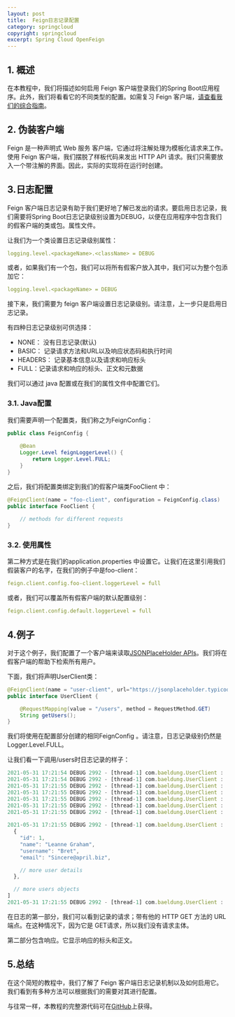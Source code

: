 ```yaml
---
layout: post
title:  Feign日志记录配置
category: springcloud
copyright: springcloud
excerpt: Spring Cloud OpenFeign
---
```


## 1. 概述

在本教程中，我们将描述如何启用 Feign 客户端登录我们的Spring Boot应用程序。此外，我们将看看它的不同类型的配置。如需复习 Feign 客户端，[请查看我们的综合指南](https://www.baeldung.com/spring-cloud-openfeign)。

## 2. 伪装客户端

Feign 是一种声明式 Web 服务 客户端，它通过将注解处理为模板化请求来工作。使用 Feign 客户端，我们摆脱了样板代码来发出 HTTP API 请求。我们只需要放入一个带注解的界面。因此，实际的实现将在运行时创建。

## 3.日志配置

Feign 客户端日志记录有助于我们更好地了解已发出的请求。要启用日志记录，我们需要将Spring Boot日志记录级别设置为DEBUG，以便在应用程序中包含我们的假客户端的类或包。属性文件。 

让我们为一个类设置日志记录级别属性：

```yaml
logging.level.<packageName>.<className> = DEBUG
```

或者，如果我们有一个包，我们可以将所有假客户放入其中，我们可以为整个包添加它：

```yaml
logging.level.<packageName> = DEBUG
```

接下来，我们需要为 feign 客户端设置日志记录级别。请注意，上一步只是启用日志记录。

有四种日志记录级别可供选择：

-   NONE： 没有日志记录(默认)
-   BASIC： 记录请求方法和URL以及响应状态码和执行时间
-   HEADERS： 记录基本信息以及请求和响应标头
-   FULL：记录请求和响应的标头、正文和元数据

我们可以通过 java 配置或在我们的属性文件中配置它们。

### 3.1. Java配置

我们需要声明一个配置类，我们称之为FeignConfig：

```java
public class FeignConfig {
 
    @Bean
    Logger.Level feignLoggerLevel() {
        return Logger.Level.FULL;
    }
}
```

之后，我们将配置类绑定到我们的假客户端类FooClient 中：

```java
@FeignClient(name = "foo-client", configuration = FeignConfig.class)
public interface FooClient {
 
    // methods for different requests
}
```

### 3.2. 使用属性

第二种方式是在我们的application.properties 中设置它。让我们在这里引用我们假装客户的名字，在我们的例子中是foo-client：

```yaml
feign.client.config.foo-client.loggerLevel = full
```

或者，我们可以覆盖所有假客户端的默认配置级别：

```yaml
feign.client.config.default.loggerLevel = full
```

## 4.例子

对于这个例子，我们配置了一个客户端来读取[JSONPlaceHolder APIs](https://jsonplaceholder.typicode.com/)。我们将在假客户端的帮助下检索所有用户。

下面，我们将声明UserClient类：

```java
@FeignClient(name = "user-client", url="https://jsonplaceholder.typicode.com", configuration = FeignConfig.class)
public interface UserClient {

    @RequestMapping(value = "/users", method = RequestMethod.GET)
    String getUsers();
}
```

我们将使用在配置部分创建的相同FeignConfig 。请注意，日志记录级别仍然是Logger.Level.FULL。

让我们看一下调用/users时日志记录的样子：

```javascript
2021-05-31 17:21:54 DEBUG 2992 - [thread-1] com.baeldung.UserClient : [UserClient#getUsers] ---> GET https://jsonplaceholder.typicode.com/users HTTP/1.1
2021-05-31 17:21:54 DEBUG 2992 - [thread-1] com.baeldung.UserClient : [UserClient#getUsers] ---> END HTTP (0-byte body)
2021-05-31 17:21:55 DEBUG 2992 - [thread-1] com.baeldung.UserClient : [UserClient#getUsers] <--- HTTP/1.1 200 OK (902ms)
2021-05-31 17:21:55 DEBUG 2992 - [thread-1] com.baeldung.UserClient : [UserClient#getUsers] access-control-allow-credentials: true
2021-05-31 17:21:55 DEBUG 2992 - [thread-1] com.baeldung.UserClient : [UserClient#getUsers] cache-control: max-age=43200
2021-05-31 17:21:55 DEBUG 2992 - [thread-1] com.baeldung.UserClient : [UserClient#getUsers] content-type: application/json; charset=utf-8
2021-05-31 17:21:55 DEBUG 2992 - [thread-1] com.baeldung.UserClient : [UserClient#getUsers] date: Mon, 31 May 2021 14:21:54 GMT
                                                                                            // more headers
2021-05-31 17:21:55 DEBUG 2992 - [thread-1] com.baeldung.UserClient : [UserClient#getUsers] [
  {
    "id": 1,
    "name": "Leanne Graham",
    "username": "Bret",
    "email": "Sincere@april.biz",

    // more user details
  },

  // more users objects
]
2021-05-31 17:21:55 DEBUG 2992 - [thread-1] com.baeldung.UserClient : [UserClient#getPosts] <--- END HTTP (5645-byte body)
```

在日志的第一部分，我们可以看到记录的请求；带有他的 HTTP GET 方法的 URL 端点。在这种情况下，因为它是 GET请求，所以我们没有请求主体。

第二部分包含响应。它显示响应的标头和正文。

## 5.总结

在这个简短的教程中，我们了解了 Feign 客户端日志记录机制以及如何启用它。我们看到有多种方法可以根据我们的需要对其进行配置。

与往常一样，本教程的完整源代码可在[GitHub](https://github.com/tuyucheng7/taketoday-tutorial4j/tree/master/spring-cloud-modules/spring-cloud-openfeign)上获得。